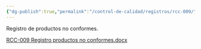 ```yaml
---
{"dg-publish":true,"permalink":"/control-de-calidad/registros/rcc-009/"}
---
```


Registro de productos no conformes.

[RCC-009 Registro productos no conformes.docx](https://drive.google.com/open?id=1pI3cDMwGqz9YE3M5fq53U2sFOz_uEVUI&usp=drive_copy)